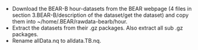 * Download the BEAR-B hour-datasets from the BEAR webpage (4 files in section 3.BEAR-B/description of the dataset/get the dataset) and copy them into ~/home/.BEAR/rawdata-bearb/hour.
* Extract the datasets from their .gz packages. Also extract all sub .gz packages.
* Rename allData.nq to alldata.TB.nq.
